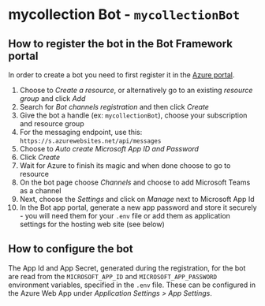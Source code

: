 # mycollection Bot - `mycollectionBot`

## How to register the bot in the Bot Framework portal

In order to create a bot you need to first register it in the [Azure portal](https://portal.azure.com/).

1. Choose to *Create a resource*, or alternatively go to an existing *resource group* and click *Add*
2. Search for *Bot channels registration* and then click *Create*
3. Give the bot a handle (ex: `mycollectionBot`), choose your subscription and resource group
4. For the messaging endpoint, use this: `https://s.azurewebsites.net/api/messages`
5. Choose to *Auto create Microsoft App ID and Password*
6. Click *Create*
7. Wait for Azure to finish its magic and when done choose to go to resource
8. On the bot page choose *Channels* and choose to add Microsoft Teams as a channel
9. Next, choose the *Settings* and click on *Manage* next to Microsoft App Id
10. In the Bot app portal, generate a new app password and store it securely - you will need them for your `.env` file or add them as application settings for the hosting web site (see below)

## How to configure the bot

The App Id and App Secret, generated during the registration, for the bot are read from the `MICROSOFT_APP_ID` and `MICROSOFT_APP_PASSWORD` environment variables, specified in the `.env` file. These can be configured in the Azure Web App under *Application Settings > App Settings*.
